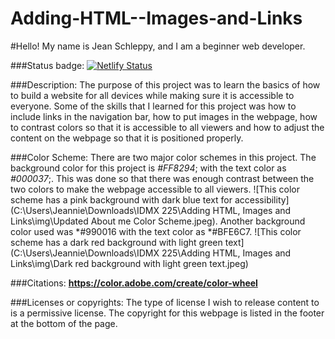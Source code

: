 # Adding-HTML--Images-and-Links
#Hello! My name is Jean Schleppy, and I am a beginner web developer.

###Status badge: [![Netlify Status](https://api.netlify.com/api/v1/badges/75bdc96e-9369-434d-b3ab-f2cdd003a49d/deploy-status)](https://app.netlify.com/sites/about-me-schleppyj2/deploys)

###Description: The purpose of this project was to learn the basics of how to build a website for all devices while making sure it is accessible to everyone. Some of the skills that I learned for this project was how to include links in the navigation bar, how to put images in the webpage, how to contrast colors so that it is accessible to all viewers and how to adjust the content on the webpage so that it is positioned properly.

###Color Scheme: There are two major color schemes in this project. The background color for this project is *#FF8294*; with the text color as *#000037*;. This was done so that there was enough contrast between the two colors to make the webpage accessible to all viewers. ![This color scheme has a pink background with dark blue text for accessibility] (C:\Users\Jeannie\Downloads\IDMX 225\Adding HTML, Images and Links\img\Updated About me Color Scheme.jpeg). Another background color used was *#990016 with the text color as *#BFE6C7. ![This color scheme has a dark red background with light green text] (C:\Users\Jeannie\Downloads\IDMX 225\Adding HTML, Images and Links\img\Dark red background with light green text.jpeg)

###Citations:
**https://color.adobe.com/create/color-wheel**

###Licenses or copyrights: The type of license I wish to release content to is a permissive license. The copyright for this webpage is listed in the footer at the bottom of the page.